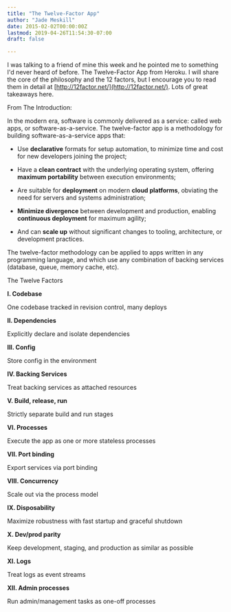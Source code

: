 ```yaml
---
title: "The Twelve-Factor App"
author: "Jade Meskill"
date: 2015-02-02T00:00:00Z
lastmod: 2019-04-26T11:54:30-07:00
draft: false

---
```


I was talking to a friend of mine this week and he pointed me to something I&#39;d never heard of before. The Twelve-Factor App from Heroku. I will share the core of the philosophy and the 12 factors, but I encourage you to read them in detail at [http://12factor.net/](http://12factor.net/). Lots of great takeaways here.  

From The Introduction:  

In the modern era, software is commonly delivered as a service: called web apps, or software-as-a-service. The twelve-factor app is a methodology for building software-as-a-service apps that:  

 * Use **declarative** formats for setup automation, to minimize time and cost for new developers joining the project;  

 * Have a **clean contract** with the underlying operating system, offering **maximum portability** between execution environments;  

 * Are suitable for **deployment** on modern **cloud platforms**, obviating the need for servers and systems administration;  

 * **Minimize divergence** between development and production, enabling **continuous deployment** for maximum agility;  

 * And can **scale up** without significant changes to tooling, architecture, or development practices.  

The twelve-factor methodology can be applied to apps written in any programming language, and which use any combination of backing services (database, queue, memory cache, etc).  

The Twelve Factors  

**I. Codebase**  

  One codebase tracked in revision control, many deploys  

**II. Dependencies**  

  Explicitly declare and isolate dependencies  

**III. Config**  

  Store config in the environment  

**IV. Backing Services**  

  Treat backing services as attached resources  

**V. Build, release, run**  

  Strictly separate build and run stages  

**VI. Processes**  

  Execute the app as one or more stateless processes  

**VII. Port binding**  

  Export services via port binding  

**VIII. Concurrency**  

  Scale out via the process model  

**IX. Disposability**  

  Maximize robustness with fast startup and graceful shutdown  

**X. Dev/prod parity**  

  Keep development, staging, and production as similar as possible  

**XI. Logs**  

  Treat logs as event streams  

**XII. Admin processes**  

  Run admin/management tasks as one-off processes
